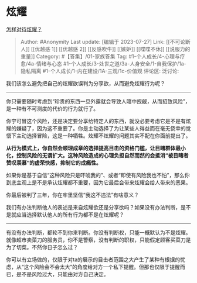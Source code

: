 # 炫耀
[怎样对待炫耀？](https://www.zhihu.com/question/533384071/answer/2497133338)

> Author: #Anonymity
> Last update: [编辑于 2023-07-27]
> Link: [[不可论断人]] [[优越感 1]] [[优越感 2]] [[反感吹牛]] [[嫉妒]] [[喋喋不休]] [[说服力的重量]]
> Category: #【答集】/01-家族答集
> Tag: #1-个人成长/4-心理与疗愈/4a-情绪与心态  #1-个人成长/3-处世之道/3a-人身安全/1-自我保护/1a-隐私隔离 #1-个人成长/1-内在建设/1A-三观/1c-价值观
> 评论区:
> 泛讨论:

我们该怎么避免把自己的炫耀欲误判为分享欲，从而避免炫耀行为呢？

--------------------

你只需要随时考虑到“珍贵的东西一旦外露就会导致人暗中觊觎，从而招致风险”，是一种有不可测度的代价的行为就行了。

你宁可冒这个风险，还是决定要分享给特定人的东西，就没必要考虑它是不是有炫耀的嫌疑了，因为这不重要了。你是主动选择了为让某些人得益而在毫无侥幸的觉悟下主动选择冒险，这是一种牺牲。炫耀不炫耀的问题其实不配在你面前提出了。

**从行为模式上，你自然会顺理成章的选择提高目击的资格门槛，让目睹群体最小化，控制风险的无谓扩大。这种风险造成的心理负担自然而然的会抵消“被目睹者赞叹羡慕“的虚荣快感，抑制它的成瘾性。**

如果你是基于自信“这种风险只是吓唬我的”、或者“即使有风险我也不怕”，那么你到底主观上是不是承认炫耀都不重要，因为它最后会带来炫耀会给人带来的恶果。

你最后被判了三年，你在牢里坚信“我这不违法”有啥意义？

我们有办法判断他人的表述是来自炫耀欲还是分享欲吗？如果没有办法判断，是不是就应当选择默认他人的所有行为都不是在炫耀呢？

--------------------

有没有办法判断，都轮不到你来判断。你没有判断权，只能一概默认为不是炫耀。就像超市卖菜刀的服务员，你不是警察，没有判断的职权，只能假定顾客买菜刀是为了切菜。不然你日子怎么过？

你可以有立场做的，仅限于对ta的展示的目击者范围之大产生了某种有根据的忧虑，从“这个风险会不会太大”的角度给对方一个私下提醒。但那也仅限于提醒而已，是不是风险过大，只能由对方自己决定。
